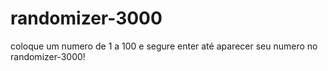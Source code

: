 # randomizer-3000

coloque um numero de 1 a 100 e segure enter até aparecer seu numero no randomizer-3000!

